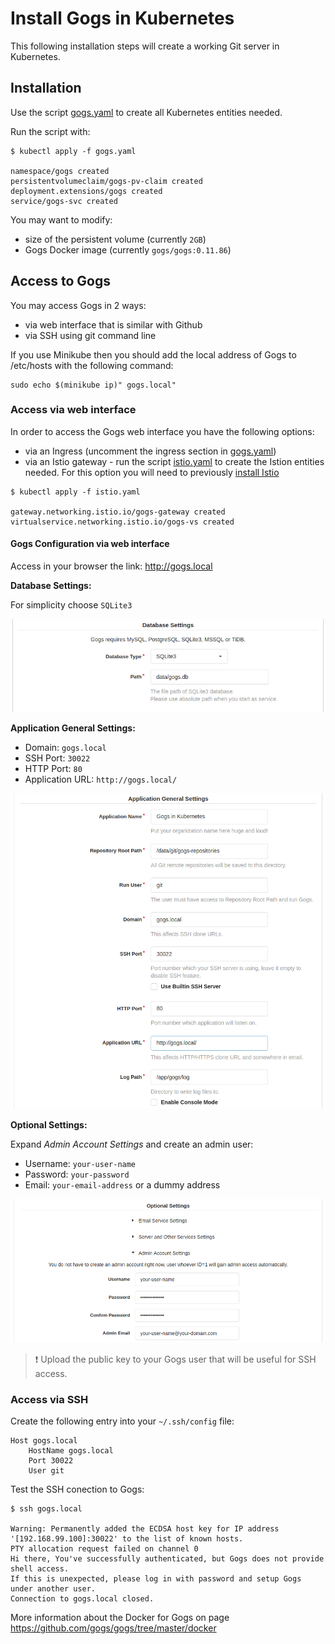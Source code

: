 # Install Gogs in Kubernetes #

This following installation steps will create a working Git server in Kubernetes.

## Installation ##

Use the script [gogs.yaml](gogs.yaml) to create all Kubernetes entities needed.

Run the script with:

```shell
$ kubectl apply -f gogs.yaml

namespace/gogs created
persistentvolumeclaim/gogs-pv-claim created
deployment.extensions/gogs created
service/gogs-svc created
```

You may want to modify:

- size of the persistent volume (currently `2GB`)
- Gogs Docker image (currently `gogs/gogs:0.11.86`)

## Access to Gogs ##

You may access Gogs in 2 ways:

- via web interface that is similar with Github
- via SSH using git command line

If you use Minikube then you should add the local address of Gogs to /etc/hosts with the following command:

```shell
sudo echo $(minikube ip)" gogs.local"
```

### Access via web interface ###

In order to access the Gogs web interface you have the following options:

- via an Ingress (uncomment the ingress section in [gogs.yaml](gogs.yaml))
- via an Istio gateway - run the script [istio.yaml](istio.yaml) to create the Istion entities needed. For this option you will need to previously [install Istio](https://github.com/drabo/istio)

```shell
$ kubectl apply -f istio.yaml

gateway.networking.istio.io/gogs-gateway created
virtualservice.networking.istio.io/gogs-vs created
```

#### Gogs Configuration via web interface ####

Access in your browser the link: http://gogs.local

**Database Settings:**

For simplicity choose `SQLite3`

![Database Settings](img/db-config.png)

**Application General Settings:**

- Domain: `gogs.local`
- SSH Port: `30022`
- HTTP Port: `80`
- Application URL: `http://gogs.local/`

![Application General Settings](img/app-config.png)

**Optional Settings:**

Expand *Admin Account Settings* and create an admin user:

- Username: `your-user-name`
- Password: `your-password`
- Email: `your-email-address` or a dummy address

![Optional Settings](img/opt-config.png)

> :exclamation: Upload the public key to your Gogs user that will be useful for SSH access.

### Access via SSH ###

Create the following entry into your `~/.ssh/config` file:

```shell
Host gogs.local
    HostName gogs.local
    Port 30022
    User git
```

Test the SSH conection to Gogs:

```shell
$ ssh gogs.local

Warning: Permanently added the ECDSA host key for IP address '[192.168.99.100]:30022' to the list of known hosts.
PTY allocation request failed on channel 0
Hi there, You've successfully authenticated, but Gogs does not provide shell access.
If this is unexpected, please log in with password and setup Gogs under another user.
Connection to gogs.local closed.
```

More information about the Docker for Gogs on page https://github.com/gogs/gogs/tree/master/docker
